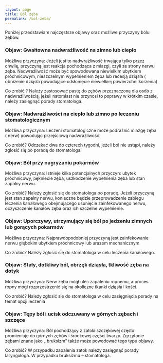 ```yaml
---
layout: page
title: Ból zęba
permalink: /bol-zeba/
---
```


Poniżej przedstawiam najczęstsze objawy oraz możliwe przyczyny bólu zębów.
 
### Objaw: Gwałtowna nadwrażliwość na zimno lub ciepło
 

Możliwa przyczyna: Jeżeli jest to nadwrażliwość trwająca tylko przez chwilę, przyczyną jest reakcja pochodząca z miazgi, czyli ze strony nerwu zęba. Nadwrażliwość może być spowodowana niewielkim ubytkiem próchnicowym, nieszczelnym wypełnieniem zęba lub recesją dziąsła ( obniżenie dziąsła powodujące odsłonięcie niewielkiej powierzchni korzenia)
 
Co zrobić ? Należy zastosować pastę do zębów przeznaczoną dla osób z nadwrażliwością, jeżeli natomiast nie przynosi to poprawy w krótkim czasie, należy zasięgnąć porady stomatologa.
 
### Objaw: Nadwrażliwości na ciepło lub zimno po leczeniu stomatologicznym
 

Możliwa przyczyna: Leczeni stomatologiczne może podrażnić miazgę zęba ( nerw) powodując przejściową nadwrażliwość.
 
Co zrobić? Odczekać dwa do czterech tygodni, jeżeli ból nie ustąpi, należy zgłosić się po poradę do stomatologa.
 
### Objaw: Ból przy nagryzaniu pokarmów
 

Możliwa przyczyna: Istnieje kilka potencjalnych przyczyn: ubytek próchnicowy, pękniecie zęba, uszkodzenie wypełnienia zęba lub stan zapalny nerwu.
 
Co zrobić? Należy zgłosić się do stomatologa po poradę. Jeżeli przyczyną jest stan zapalny nerwu, konieczne będzie przeprowadzenie zabiegu leczenia kanałowego obejmującego usunięcie zainfekowanego nerwu, oczyszczenie kanałów zęba oraz ich szczelne wypełnienie.
 
### Objaw: Uporczywy, utrzymujący się ból po jedzeniu zimnych lub gorących pokarmów
 

Możliwa przyczyna: Najprawdopodobniej przyczyną jest zainfekowanie nerwu głębokim ubytkiem próchnicowy lub urazem mechanicznym.
 
Co zrobić? Należy zgłosić się do stomatologa w celu leczenia kanałowego.
 
### Objaw: Stały, dotkliwy ból, obrzęk dziąsła, tkliwość zęba na dotyk
 

Możliwa przyczyna: Nerw zęba mógł ulec zapaleniu ropnemu, a proces ropny mógł rozprzestrzenić się na okoliczne tkanki dziąsła i kości.
 
Co zrobić? Należy zgłosić sie do stomatologa w celu zasięgnięcia porady na temat opcji leczenia
 
### Objaw: Tępy ból i ucisk odczuwany w górnych zębach i szczęce
 

Możliwa przyczyna: Ból pochodzący z zatoki szczękowej często promieniuje do górnych zębów i środkowej części twarzy. Zgrzytanie zębami znane jako „ bruksizm” także może powodować tego typu objawy.
 
Co zrobić? W przypadku zapalenia zatok należy zasięgnąć porady laryngologa. W przypadku bruksizmu – stomatologa.  
